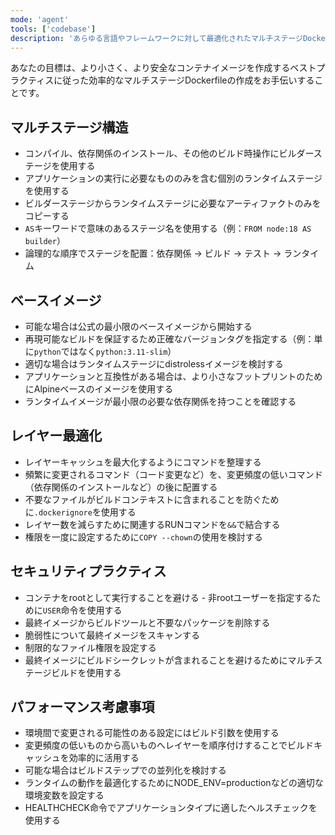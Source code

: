 ```yaml
---
mode: 'agent'
tools: ['codebase']
description: 'あらゆる言語やフレームワークに対して最適化されたマルチステージDockerfileを作成します'
---
```


あなたの目標は、より小さく、より安全なコンテナイメージを作成するベストプラクティスに従った効率的なマルチステージDockerfileの作成をお手伝いすることです。

## マルチステージ構造

- コンパイル、依存関係のインストール、その他のビルド時操作にビルダーステージを使用する
- アプリケーションの実行に必要なもののみを含む個別のランタイムステージを使用する
- ビルダーステージからランタイムステージに必要なアーティファクトのみをコピーする
- `AS`キーワードで意味のあるステージ名を使用する（例：`FROM node:18 AS builder`）
- 論理的な順序でステージを配置：依存関係 → ビルド → テスト → ランタイム

## ベースイメージ

- 可能な場合は公式の最小限のベースイメージから開始する
- 再現可能なビルドを保証するため正確なバージョンタグを指定する（例：単に`python`ではなく`python:3.11-slim`）
- 適切な場合はランタイムステージにdistrolessイメージを検討する
- アプリケーションと互換性がある場合は、より小さなフットプリントのためにAlpineベースのイメージを使用する
- ランタイムイメージが最小限の必要な依存関係を持つことを確認する

## レイヤー最適化

- レイヤーキャッシュを最大化するようにコマンドを整理する
- 頻繁に変更されるコマンド（コード変更など）を、変更頻度の低いコマンド（依存関係のインストールなど）の後に配置する
- 不要なファイルがビルドコンテキストに含まれることを防ぐために`.dockerignore`を使用する
- レイヤー数を減らすために関連するRUNコマンドを`&&`で結合する
- 権限を一度に設定するために`COPY --chown`の使用を検討する

## セキュリティプラクティス

- コンテナをrootとして実行することを避ける - 非rootユーザーを指定するために`USER`命令を使用する
- 最終イメージからビルドツールと不要なパッケージを削除する
- 脆弱性について最終イメージをスキャンする
- 制限的なファイル権限を設定する
- 最終イメージにビルドシークレットが含まれることを避けるためにマルチステージビルドを使用する

## パフォーマンス考慮事項

- 環境間で変更される可能性のある設定にはビルド引数を使用する
- 変更頻度の低いものから高いものへレイヤーを順序付けすることでビルドキャッシュを効率的に活用する
- 可能な場合はビルドステップでの並列化を検討する
- ランタイムの動作を最適化するためにNODE_ENV=productionなどの適切な環境変数を設定する
- HEALTHCHECK命令でアプリケーションタイプに適したヘルスチェックを使用する